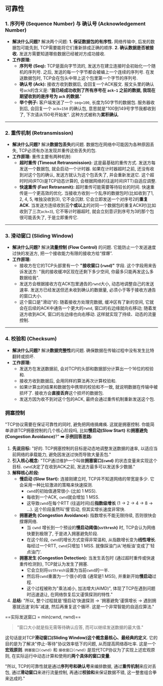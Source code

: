 ## 可靠性
### 1. 序列号 (Sequence Number) 与 确认号 (Acknowledgement Number)
* **解决什么问题?** 解决两个问题: **1. 保证数据包的有序性.** 网络传输中, 后发的数据包可能先到, TCP需要能将它们重新排成正确的顺序. **2. 确认数据是否被接收.** 发送方需要知道哪些数据已经被对方成功接收.
* **工作原理:**
    * **序列号 (Seq):** TCP是面向字节流的, 发送方在建立连接时会初始化一个随机的序列号. 之后, 发送的每一个字节都会被编上一个连续的序列号. 在发送数据包时, TCP会在包头中带上这个包里第一个字节的序列号.
    * **确认号 (Ack):** 接收方收到数据后, 会回复一个ACK报文. 报文头里的确认号`ack`的含义是: **'我已经成功收到了所有序号在 `ack-1` 之前的数据, 我现在期望收到的是序号为 `ack` 的数据.'**
    * **举个例子:** 客户端发送了一个 `seq=100`, 长度为50字节的数据包. 服务器收到后, 会回复一个 `ack=150` 的确认包, 意思就是"100到149号字节我都收到了, 下次请从150号开始发". 这种方式被称为**累积确认**.
---
### 2. 重传机制 (Retransmission)
* **解决什么问题?** 解决**数据包丢失**的问题. 数据包在网络中可能因为各种原因丢失, TCP必须有办法发现并重传这些丢失的包.
* **工作原理:** 重传主要有两种机制:
    * **超时重传 (Timeout Retransmission):** 这是最基础的重传方式. 发送方每发送一个数据包, 就会启动一个计时器. 如果在计时器超时之前, 还没有收到对这个包的确认, 发送方就认为这个包丢失了, 并会重新发送它. 这个超时时间(RTO)是TCP动态计算的, 会根据网络的往返时间(RTT)自适应调整.
    * **快速重传 (Fast Retransmit):** 超时重传可能需要等待较长的时间. 快速重传是一个更高效的优化. 当接收方收到一个乱序的数据包时(比如收到了1, 2, 4, 5, 唯独没收到3), 它不会沉默. 它会立即发送一个对序号2的**重复ACK**. 当发送方连续收到**三个或以上**的对同一个数据包的重复ACK时(比如收到了三次`ack=3`), 它不等计时器超时, 就会立刻意识到序号为3的那个包很可能丢失了, 于是立即重传它.
---
### 3. 滑动窗口 (Sliding Window)
* **解决什么问题?** 解决**流量控制 (Flow Control)** 的问题. 它能防止一个发送速度过快的发送方, 把一个接收能力有限的接收方给“撑爆”.
* **工作原理:**
    * 接收方在它的TCP头部里有一个 **"接收窗口 (`rwnd`)"** 字段. 这个字段用来告诉发送方: "我的接收缓冲区现在还剩下多少空间, 你最多只能再发这么多数据给我".
    * 发送方会根据接收方在ACK包里通告的`rwnd`大小, 动态地调整自己的发送速率. 发送方已经发送但还未收到确认的数据量, 必须小于等于接收方通告的窗口大小.
    * 这个窗口是"滑动"的: 随着接收方处理完数据, 缓冲区有了新的空间, 它就会在后续的ACK中通告一个更大的`rwnd`, 窗口的右边缘就向右移动; 随着发送方收到ACK, 窗口的左边缘也向右移动. 这样就实现了持续、动态的流量控制.
---
### 4. 校验和 (Checksum)
* **解决什么问题?** 解决**数据完整性**的问题. 确保数据在传输过程中没有发生比特翻转或损坏.
* **工作原理:**
    * 发送方在发送数据前, 会对TCP的头部和数据部分计算出一个16位的校验和.
    * 接收方收到数据后, 会用同样的算法再次计算校验和.
    * 如果计算出的结果和数据包中携带的校验和不一致, 就说明数据在传输中被损坏了. 接收方会**直接丢弃**这个损坏的数据包.
    * 发送方因为收不到对这个包的ACK, 最终会通过重传机制重新发送这个包.
### 拥塞控制
"TCP协议需要在保证可靠性的同时, 避免把网络搞瘫痪. 这就是拥塞控制. 你能简单讲讲TCP拥塞控制的几个核心阶段吗, 比如**慢启动(Slow Start)** 和**拥塞避免(Congestion Avoidance)**?"
**➡️ 示例回答思路:**
1. **先说目标:** "好的. TCP拥塞控制的目标是动态地调整发送数据的速率, 以适应当前网络的承载能力, 避免因发送过快而导致大量丢包."
2. **引入核心概念:** "TCP通过维护一个叫做**拥塞窗口(`cwnd`)** 的状态变量来实现这个目标. `cwnd`决定了在收到ACK之前, 发送方最多可以发送多少数据."
3. **解释核心阶段:**
    - **慢启动 (Slow Start):** 连接刚建立时, TCP并不知道网络的带宽是多少. 它会采用一种比较激进的策略来快速探测.
        - `cwnd`的初始值通常很小 (比如 1 MSS).
        - 每收到一个ACK, `cwnd`就会增加 1 MSS.
        - 这导致`cwnd`在每个RTT (往返时间)后**指数级增长** (1 -> 2 -> 4 -> 8 -> ...). 这个阶段虽然叫'慢'启动, 但其实增长速度非常快.
    - **拥塞避免 (Congestion Avoidance):** 指数增长不能无限持续, 否则很快会撑爆网络.
        - 当 `cwnd` 增长到一个预设的**慢启动阈值(`ssthresh`)** 时, TCP会认为网络快要到极限了, 于是进入拥塞避免阶段.
        - 在这个阶段, `cwnd`的增长方式变得非常温和, 从指数增长变为**线性增长**. 每经过一个RTT, `cwnd`只增加 1 MSS. 就像踩油门从'地板油'变成了'轻点油门'.
    - **拥塞发生 (Congestion Detection):** 当发生丢包时 (通过超时重传或快速重传检测到), TCP就认为发生了拥塞.
        - 它会立刻将`ssthresh`设置为当前`cwnd`的一半.
        - 然后将`cwnd`重置为一个很小的值 (通常是1 MSS), 并重新开始**慢启动**过程.
        - 这个过程被称为"乘法减小, 加法增大(AIMD)", 体现了TCP在遇到问题时迅速退让, 在网络恢复后又谨慎探测的特性."
4. **总结:** "所以, 整个过程就是'慢启动'快速探测 -> '拥塞避免'谨慎增长 -> 遇到拥塞就迅速'刹车'减速, 然后再重复这个循环. 这是一个非常智能的自适应算法."

==实际发送窗口 = min(cwnd, rwnd)==
> "窗口大小就是指无需等待确认应答, 而可以继续发送数据的最大值."

这句话是对TCP**滑动窗口(Sliding Window)这个概念最核心、最经典的定义**. 它的目的是为了解决"停止-等待"协议效率低下的问题, 从而提高网络吞吐率. 这是一个**宏观原则**.
`拥塞窗口(cwnd)` 和 `接收窗口(rwnd)` 是现代TCP协议为了实现上述宏观原则, 在实际运行中动态计算和使用的**两个具体的窗口变量**.

"所以, TCP的可靠性就是通过**序列号和确认号**来编排数据, 通过**重传机制**来应对丢包, 通过**滑动窗口**来进行流量控制, 再通过**校验和**来保证数据不错, 这一整套组合拳来达成的."